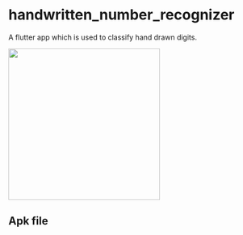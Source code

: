  # handwritten_number_recognizer

A flutter app which is used to classify hand drawn digits. 

<img src="images/image1.jpg" width=300>

 ## Apk file 

